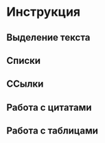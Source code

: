 # Инструкция 

##  Выделение текста

## Списки

## ССылки

## Работа с цитатами

## Работа с таблицами